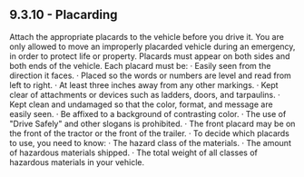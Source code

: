 ## 9.3.10 - Placarding
Attach the appropriate placards to the vehicle before you drive it. You are only allowed to move an improperly placarded vehicle during an emergency, in order to protect life or property. Placards must appear on both sides and both ends of the vehicle. Each placard must be:
· Easily seen from the direction it faces.
· Placed so the words or numbers are level and read from left to right.
· At least three inches away from any other markings.
· Kept clear of attachments or devices such as ladders, doors, and tarpaulins.
· Kept clean and undamaged so that the color, format, and message are easily seen.
· Be affixed to a background of contrasting color.
· The use of "Drive Safely" and other slogans is prohibited.
· The front placard may be on the front of the tractor or the front of the trailer.
· To decide which placards to use, you need to know:
· The hazard class of the materials.
· The amount of hazardous materials shipped.
· The total weight of all classes of hazardous materials in your vehicle.